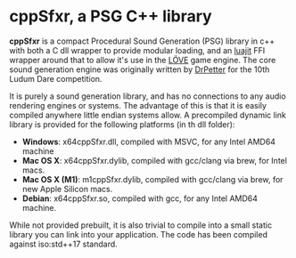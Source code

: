 # cppSfxr, a PSG C++ library

**cppSfxr** is a compact Procedural Sound Generation (PSG) library in c++ with both
a C dll wrapper to provide modular loading, and an [luajit](https://luajit.org)
FFI wrapper around that to allow it's use in the [LÖVE](https://love2d.org)
game engine. The core sound generation engine was originally written by
[DrPetter](https://www.drpetter.se/project_sfxr.html) for the 10th Ludum Dare competition.

It is purely a sound generation library, and has no connections to any audio
rendering engines or systems. The advantage of this is that it is easily compiled
anywhere little endian systems allow. A precompiled dynamic link library is provided
for the following platforms (in th dll folder):

* **Windows**: x64cppSfxr.dll, compiled with MSVC, for any Intel AMD64 machine
* **Mac OS X**: x64cppSfxr.dylib, compiled with gcc/clang via brew, for Intel macs.
* **Mac OS X (M1)**: m1cppSfxr.dylib, compiled with gcc/clang via brew, for new Apple Silicon macs.
* **Debian**: x64cppSfxr.so, compiled with gcc, for any Intel AMD64 machine.

While not provided prebuilt, it is also trivial to compile into a small static library
you can link into your application. The code has been compiled against iso:std++17 standard.
